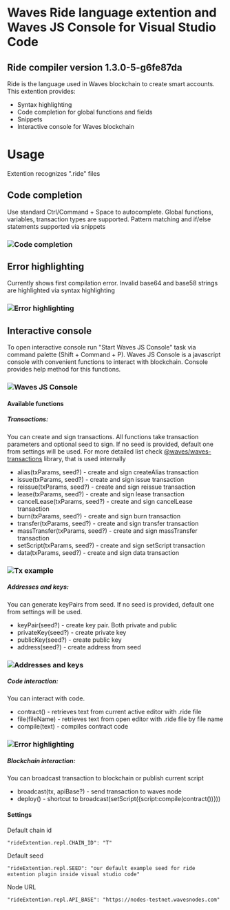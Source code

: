 # Waves Ride language extention and Waves JS Console for Visual Studio Code
## Ride compiler version 1.3.0-5-g6fe87da

Ride is the language used in Waves blockchain to create smart accounts. This extention provides:
* Syntax highlighting
* Code completion for global functions and fields
* Snippets
* Interactive console for Waves blockchain

# Usage

Extention recognizes ".ride" files

## Code completion

Use standard Ctrl/Command + Space to autocomplete. Global functions, variables, transaction types are supported. Pattern
matching and if/else statements supported via snippets
### ![](assets/completion.gif "Code completion")
## Error highlighting

Currently shows first compilation error. Invalid base64 and base58 strings are highlighted via syntax highlighting
### ![](assets/error.gif "Error highlighting")
## Interactive console

To open interactive console run "Start Waves JS Console" task via command palette (Shift + Command + P).
Waves JS Console is a javascript console with convenient functions to interact with blockchain.
Console provides help method for this functions. 
### ![](assets/repl.gif "Waves JS Console")

#### Available functions
##### Transactions:
You can create and sign transactions.  All functions take transaction parameters and optional seed to sign.
If no seed is provided, default one from settings will be used. For more detailed list check [@waves/waves-transactions](https://wavesplatform.github.io/waves-transactions/) library, that is used internally

* alias(txParams, seed?) - create and sign createAlias transaction
* issue(txParams, seed?) - create and sign issue transaction
* reissue(txParams, seed?) - create and sign reissue transaction
* lease(txParams, seed?) - create and sign lease transaction
* cancelLease(txParams, seed?) - create and sign cancelLease transaction
* burn(txParams, seed?) - create and sign burn transaction
* transfer(txParams, seed?) - create and sign transfer transaction
* massTransfer(txParams, seed?) - create and sign massTransfer transaction
* setScript(txParams, seed?) - create and sign setScript transaction
* data(txParams, seed?) - create and sign data transaction
### ![](assets/dataTx.gif "Tx example")

##### Addresses and keys:
You can generate keyPairs from seed. If no seed is provided, default one from settings will be used.
* keyPair(seed?) - create key pair. Both private and public
* privateKey(seed?) - create private key
* publicKey(seed?) - create public key
* address(seed?) - create address from seed
### ![](assets/addresses-keys.gif "Addresses and keys")

##### Code interaction:
You can interact with code.
* contract() - retrieves text from current active editor with .ride file
* file(fileName) - retrieves text from open editor with .ride file by file name
* compile(text) - compiles contract code
### ![](assets/code-interaction.gif "Error highlighting")

##### Blockchain interaction:
You can broadcast transaction to blockchain or publish current script
* broadcast(tx, apiBase?) - send transaction to waves node
* deploy() - shortcut to broadcast(setScript({script:compile(contract())}))

#### Settings
Default chain id
```
"rideExtention.repl.CHAIN_ID": "T"
```
Default seed
```
"rideExtention.repl.SEED": "our default example seed for ride extention plugin inside visual studio code"
```
Node URL
```
"rideExtention.repl.API_BASE": "https://nodes-testnet.wavesnodes.com"
```
